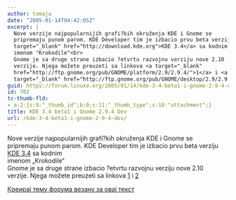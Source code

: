 ```yaml
---
author: tomaja
date: "2005-01-14T04:42:05Z"
excerpt: |
  Nove verzije najpopularnijih grafi?kih okruženja KDE i Gnome se
  pripremaju punom parom. KDE Developer tim je izbacio prvu beta verziju <a
  target="_blank" href="http://download.kde.org">KDE 3.4</a> sa kodnim
  imenom "Krokodile"<br>
  Gnome je sa druge strane izbacio ?etvrtu razvojnu verziju nove 2.10
  verzije. Njega možete preuzeti sa linkova <a target="_blank"
  href="http://ftp.gnome.org/pub/GNOME/platform/2.9/2.9.4/">1</a> i <a
  target="_blank" href="http://ftp.gnome.org/pub/GNOME/desktop/2.9/2.9.4">2</a>
guid: https://forum.linuxo.org/2005/01/14/kde-3-4-beta1-i-gnome-2-9-4-dev/
id: 702
tc-thumb-fld:
- a:2:{s:9:"_thumb_id";b:0;s:11:"_thumb_type";s:10:"attachment";}
title: KDE 3.4 beta1 i Gnome 2.9.4 Dev
url: /kde-3-4-beta1-i-gnome-2-9-4-dev/
---
```

Nove verzije najpopularnijih grafi?kih okruženja KDE i Gnome se  
pripremaju punom parom. KDE Developer tim je izbacio prvu beta verziju <a
target="_blank" href="http://download.kde.org">KDE 3.4</a> sa kodnim  
imenom &#8222;Krokodile&#8220;  
Gnome je sa druge strane izbacio ?etvrtu razvojnu verziju nove 2.10  
verzije. Njega možete preuzeti sa linkova <a target="_blank"
href="http://ftp.gnome.org/pub/GNOME/platform/2.9/2.9.4/">1</a> i <a
target="_blank" href="http://ftp.gnome.org/pub/GNOME/desktop/2.9/2.9.4">2</a><!--break-->

[Креирај тему форума везану за овај текст](https://linuxo.org/nova-tema-na-forumu/?se_pid=702)